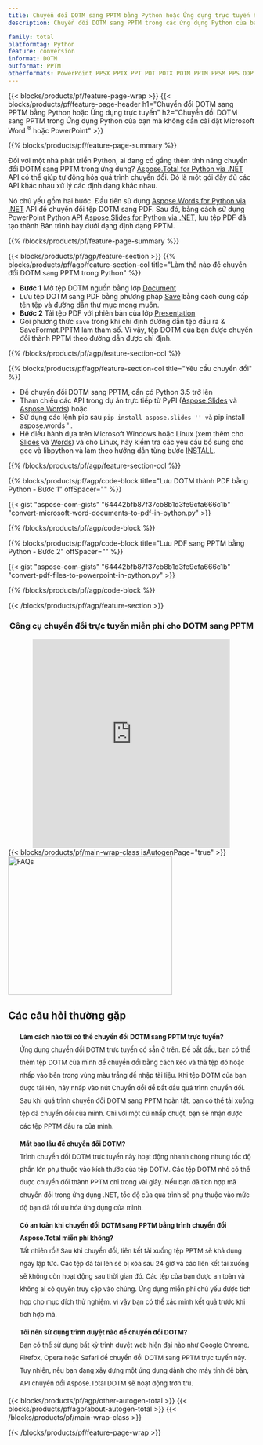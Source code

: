 ```yaml
---
title: Chuyển đổi DOTM sang PPTM bằng Python hoặc Ứng dụng trực tuyến hoặc với Trình chuyển đổi trực tuyến miễn phí
description: Chuyển đổi DOTM sang PPTM trong các ứng dụng Python của bạn mà không cần sử dụng Microsoft Word hoặc PowerPoint hoặc trực tuyến. Kiểm tra trình chuyển đổi trực tuyến CSV sang POT miễn phí một cách nhanh chóng trước khi tích hợp mã. 

family: total
platformtag: Python
feature: conversion
informat: DOTM
outformat: PPTM
otherformats: PowerPoint PPSX PPTX PPT POT POTX POTM PPTM PPSM PPS ODP
---
```

{{< blocks/products/pf/feature-page-wrap >}}
{{< blocks/products/pf/feature-page-header h1="Chuyển đổi DOTM sang PPTM bằng Python hoặc Ứng dụng trực tuyến" h2="Chuyển đổi DOTM sang PPTM trong Ứng dụng Python của bạn mà không cần cài đặt Microsoft Word <sup>&reg;</sup> hoặc PowerPoint" >}}

{{% blocks/products/pf/feature-page-summary %}}

Đối với một nhà phát triển Python, ai đang cố gắng thêm tính năng chuyển đổi DOTM sang PPTM trong ứng dụng? [Aspose.Total for Python via .NET](https://products.aspose.com/total/python-net/) API có thể giúp tự động hóa quá trình chuyển đổi. Đó là một gói đầy đủ các API khác nhau xử lý các định dạng khác nhau.  

Nó chủ yếu gồm hai bước. Đầu tiên sử dụng [Aspose.Words for Python via .NET](https://products.aspose.com/words/python-net/) API để chuyển đổi tệp DOTM sang PDF. Sau đó, bằng cách sử dụng PowerPoint Python API [Aspose.Slides for Python via .NET](https://products.aspose.com/slides/python-net/), lưu tệp PDF đã tạo thành Bản trình bày dưới dạng định dạng PPTM. 

{{% /blocks/products/pf/feature-page-summary %}}

{{< blocks/products/pf/agp/feature-section >}}
{{% blocks/products/pf/agp/feature-section-col title="Làm thế nào để chuyển đổi DOTM sang PPTM trong Python" %}}
- **Bước 1** Mở tệp DOTM nguồn bằng lớp [Document](https://reference.aspose.com/words/python-net/aspose.words/document/)
- Lưu tệp DOTM sang PDF bằng phương pháp [Save](https://reference.aspose.com/words/python-net/aspose.words/document/save/) bằng cách cung cấp tên tệp và đường dẫn thư mục mong muốn.
-  **Bước 2** Tải tệp PDF với phiên bản của lớp [Presentation](https://reference.aspose.com/slides/python-net/aspose.slides/presentation/)
-  Gọi phương thức `save` trong khi chỉ định đường dẫn tệp đầu ra & SaveFormat.PPTM làm tham số. Vì vậy, tệp DOTM của bạn được chuyển đổi thành PPTM theo đường dẫn được chỉ định.

{{% /blocks/products/pf/agp/feature-section-col %}}

{{% blocks/products/pf/agp/feature-section-col title="Yêu cầu chuyển đổi" %}}

- Để chuyển đổi DOTM sang PPTM, cần có Python 3.5 trở lên
- Tham chiếu các API trong dự án trực tiếp từ PyPI ([Aspose.Slides](https://pypi.org/project/Aspose.Slides/) và [Aspose.Words](https://pypi.org/project/aspose-words/)) hoặc
- Sử dụng các lệnh pip sau `` pip install aspose.slides '' và `` pip install aspose.words ''. 
- Hệ điều hành dựa trên Microsoft Windows hoặc Linux (xem thêm cho [Slides](https://docs.aspose.com/slides/python-net/system-requirements/) và [Words](https://docs.aspose.com/words/python-net/system-requirements/)) và cho Linux, hãy kiểm tra các yêu cầu bổ sung cho gcc và libpython và làm theo hướng dẫn từng bước [INSTALL](https://docs.aspose.com/words/python-net/installation/).
 

{{% /blocks/products/pf/agp/feature-section-col %}}

{{% blocks/products/pf/agp/code-block title="Lưu DOTM thành PDF bằng Python - Bước 1" offSpacer="" %}}

{{< gist "aspose-com-gists" "64442bfb87f37cb8b1d3fe9cfa666c1b" "convert-microsoft-word-documents-to-pdf-in-python.py" >}}

{{% /blocks/products/pf/agp/code-block %}}

{{% blocks/products/pf/agp/code-block title="Lưu PDF sang PPTM bằng Python - Bước 2" offSpacer="" %}}

{{< gist "aspose-com-gists" "64442bfb87f37cb8b1d3fe9cfa666c1b" "convert-pdf-files-to-powerpoint-in-python.py" >}}

{{% /blocks/products/pf/agp/code-block %}}

{{< /blocks/products/pf/agp/feature-section >}}

<div class="container-fluid agp-content bg-white aboutfile box-1 vh100 section nopbtm">
<div class=container>
<div class=row>
<div class="demobox tc col-md-12 padding-0" align="center">

<h3>Công cụ chuyển đổi trực tuyến miễn phí cho DOTM sang PPTM</h3>

<iframe style="border: none; height: 426px;" scrolling="no" src="https://total-conversion-app-65z5r2lp.qa.k8s.dynabic.com/?to=pptm&from=dotm" id="child-iframe" width="80%"></iframe>

</div></div>
</div></div>
{{< blocks/products/pf/main-wrap-class isAutogenPage="true" >}}
<style>.howtolist li{margin-right: 0!important;line-height: 26px;position: relative;margin-bottom: 10px;font-size: 13px;list-style-type: none;}</style>
<div class="col-md-12 tl bg-gray-dark howtolist section">
  <a class="anchor" name="faqpage"></a>
  <div class="container tl dflex" itemscope="" itemtype="https://schema.org/FAQPage">
      <div class="col-md-4 howtosectiongfx">
          <img class="social-panel-hide-on-mobile" src="https://www.groupdocs.cloud/templates/brand/images/groupdocs/conversion/groupdocs_conversion-brand.png" alt="FAQs" width="335" height="283">
      </div>
      <div class="howtosection col-md-8">
          <div>
              <h2>Các câu hỏi thường gặp</h2>
              <ul>
                  <li itemscope="" itemprop="mainEntity" itemtype="https://schema.org/Question">
                      <div>
                          <span itemprop="name"><b>Làm cách nào tôi có thể chuyển đổi DOTM sang PPTM trực tuyến?</b></span>
                      </div>
                      <div itemscope="" itemprop="acceptedAnswer" itemtype="https://schema.org/Answer">
                          <span itemprop="text">Ứng dụng chuyển đổi DOTM trực tuyến có sẵn ở trên. Để bắt đầu, bạn có thể thêm tệp DOTM của mình để chuyển đổi bằng cách kéo và thả tệp đó hoặc nhấp vào bên trong vùng màu trắng để nhập tài liệu. Khi tệp DOTM của bạn được tải lên, hãy nhấp vào nút Chuyển đổi để bắt đầu quá trình chuyển đổi. Sau khi quá trình chuyển đổi DOTM sang PPTM hoàn tất, bạn có thể tải xuống tệp đã chuyển đổi của mình. Chỉ với một cú nhấp chuột, bạn sẽ nhận được các tệp PPTM đầu ra của mình.</span>
                      </div>
                  </li>
                  <li itemscope="" itemprop="mainEntity" itemtype="https://schema.org/Question">
                      <div>
                          <span itemprop="name"><b>Mất bao lâu để chuyển đổi DOTM?</b></span>
                      </div>
                      <div itemscope="" itemprop="acceptedAnswer" itemtype="https://schema.org/Answer">
                          <span itemprop="text">Trình chuyển đổi DOTM trực tuyến này hoạt động nhanh chóng nhưng tốc độ phần lớn phụ thuộc vào kích thước của tệp DOTM. Các tệp DOTM nhỏ có thể được chuyển đổi thành PPTM chỉ trong vài giây. Nếu bạn đã tích hợp mã chuyển đổi trong ứng dụng .NET, tốc độ của quá trình sẽ phụ thuộc vào mức độ bạn đã tối ưu hóa ứng dụng của mình.</span>
                      </div>
                  </li>
                  <li itemscope="" itemprop="mainEntity" itemtype="https://schema.org/Question">
                      <div>
                          <span itemprop="name"><b>Có an toàn khi chuyển đổi DOTM sang PPTM bằng trình chuyển đổi Aspose.Total miễn phí không?</b></span>
                      </div>
                      <div itemscope="" itemprop="acceptedAnswer" itemtype="https://schema.org/Answer">
                          <span itemprop="text">Tất nhiên rồi! Sau khi chuyển đổi, liên kết tải xuống tệp PPTM sẽ khả dụng ngay lập tức. Các tệp đã tải lên sẽ bị xóa sau 24 giờ và các liên kết tải xuống sẽ không còn hoạt động sau thời gian đó. Các tệp của bạn được an toàn và không ai có quyền truy cập vào chúng. Ứng dụng miễn phí chủ yếu được tích hợp cho mục đích thử nghiệm, vì vậy bạn có thể xác minh kết quả trước khi tích hợp mã.</span>
                      </div>
                  </li>                 
                  <li itemscope="" itemprop="mainEntity" itemtype="https://schema.org/Question">
                      <div>
                          <span itemprop="name"><b>Tôi nên sử dụng trình duyệt nào để chuyển đổi DOTM?</b></span>
                      </div>
                      <div itemscope="" itemprop="acceptedAnswer" itemtype="https://schema.org/Answer">
                          <span itemprop="text">Bạn có thể sử dụng bất kỳ trình duyệt web hiện đại nào như Google Chrome, Firefox, Opera hoặc Safari để chuyển đổi DOTM sang PPTM trực tuyến này. Tuy nhiên, nếu bạn đang xây dựng một ứng dụng dành cho máy tính để bàn, API chuyển đổi Aspose.Total DOTM sẽ hoạt động trơn tru.</span>
                      </div>
                  </li>
              </ul>
          </div>
      </div>
  </div>
{{< blocks/products/pf/agp/other-autogen-total >}}
{{< blocks/products/pf/agp/about-autogen-total >}} 
{{< /blocks/products/pf/main-wrap-class >}}

{{< /blocks/products/pf/feature-page-wrap >}}